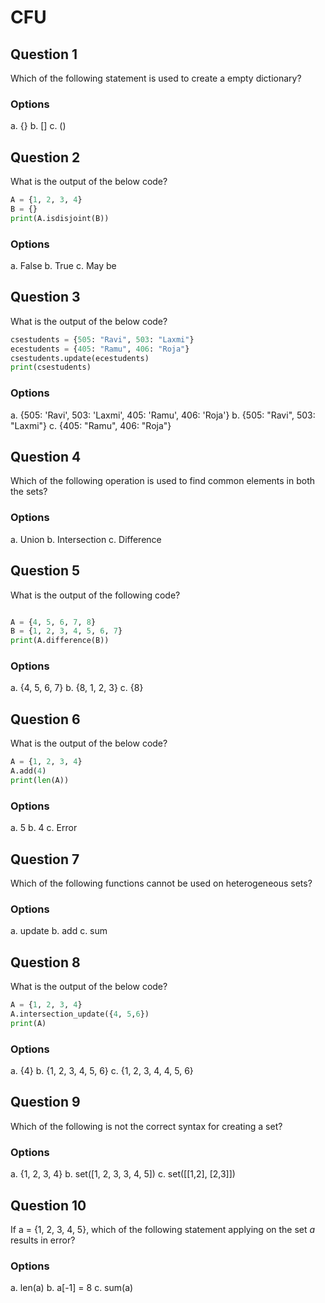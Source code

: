 # CFU

## Question 1

Which of the following statement is used to create a empty dictionary?

### Options

a. {}
b. []
c. ()

## Question 2

What is the output of the below code?

````python
A = {1, 2, 3, 4}
B = {}
print(A.isdisjoint(B))

````
### Options

a. False
b. True
c. May be

## Question 3

What is the output of the below code?

````python
csestudents = {505: "Ravi", 503: "Laxmi"}
ecestudents = {405: "Ramu", 406: "Roja"}
csestudents.update(ecestudents)
print(csestudents)
````
### Options

a. {505: 'Ravi', 503: 'Laxmi', 405: 'Ramu', 406: 'Roja'}
b. {505: "Ravi", 503: "Laxmi"}
c. {405: "Ramu", 406: "Roja"}

## Question 4

Which of the following operation is used to find common elements in both the sets?

### Options

a. Union
b. Intersection
c. Difference

## Question 5

What is the output of the following code?

````python

A = {4, 5, 6, 7, 8}
B = {1, 2, 3, 4, 5, 6, 7}
print(A.difference(B))

````
### Options
a. {4, 5, 6, 7}
b. {8, 1, 2, 3}
c. {8}

## Question 6

What is the output of the below code?

````python
A = {1, 2, 3, 4}
A.add(4)
print(len(A))

````
### Options

a. 5
b. 4
c. Error

## Question 7

Which of the following functions cannot be used on heterogeneous sets?

### Options

a. update
b. add
c. sum

## Question 8

What is the output of the below code?

````python
A = {1, 2, 3, 4}
A.intersection_update({4, 5,6})
print(A)

````
### Options
a. {4}
b. {1, 2, 3, 4, 5, 6}
c. {1, 2, 3, 4, 4, 5, 6}

## Question 9

Which of the following is not the correct syntax for creating a set?

### Options

a. {1, 2, 3, 4}
b. set([1, 2, 3, 3, 4, 5])
c. set([[1,2], [2,3]])

## Question 10

If a = {1, 2, 3, 4, 5}, which of the following statement applying on the set *a* results in error?

### Options

a. len(a)
b. a[-1] = 8
c. sum(a)
